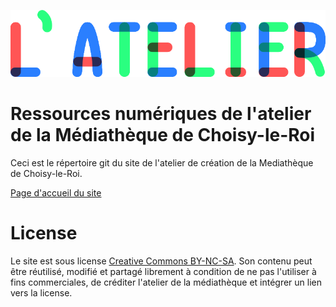![--image titre atelier--](imgplaceholder/titre_latelier.png)

# Ressources numériques de l'atelier de la Médiathèque de Choisy-le-Roi
Ceci est le répertoire git du site de l'atelier de création de la Mediathèque de Choisy-le-Roi.

[Page d'accueil du site](https://darkbeanbbq.github.io/guide-atelier/)

# License

Le site est sous license [Creative Commons BY-NC-SA](https://creativecommons.org/licenses/by-nc-sa/4.0/deed.fr). Son contenu peut être réutilisé, modifié et partagé librement à condition de ne pas l'utiliser à fins commerciales, de créditer l'atelier de la médiathèque et intégrer un lien vers la license.